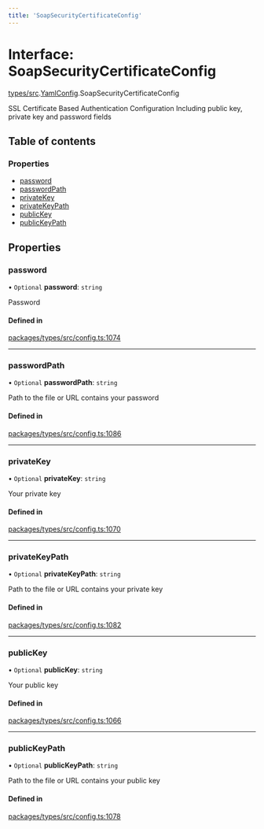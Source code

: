 ```yaml
---
title: 'SoapSecurityCertificateConfig'
---
```


# Interface: SoapSecurityCertificateConfig

[types/src](../modules/types_src).[YamlConfig](../modules/types_src.YamlConfig).SoapSecurityCertificateConfig

SSL Certificate Based Authentication Configuration
Including public key, private key and password fields

## Table of contents

### Properties

- [password](types_src.YamlConfig.SoapSecurityCertificateConfig#password)
- [passwordPath](types_src.YamlConfig.SoapSecurityCertificateConfig#passwordpath)
- [privateKey](types_src.YamlConfig.SoapSecurityCertificateConfig#privatekey)
- [privateKeyPath](types_src.YamlConfig.SoapSecurityCertificateConfig#privatekeypath)
- [publicKey](types_src.YamlConfig.SoapSecurityCertificateConfig#publickey)
- [publicKeyPath](types_src.YamlConfig.SoapSecurityCertificateConfig#publickeypath)

## Properties

### password

• `Optional` **password**: `string`

Password

#### Defined in

[packages/types/src/config.ts:1074](https://github.com/Urigo/graphql-mesh/blob/master/packages/types/src/config.ts#L1074)

___

### passwordPath

• `Optional` **passwordPath**: `string`

Path to the file or URL contains your password

#### Defined in

[packages/types/src/config.ts:1086](https://github.com/Urigo/graphql-mesh/blob/master/packages/types/src/config.ts#L1086)

___

### privateKey

• `Optional` **privateKey**: `string`

Your private key

#### Defined in

[packages/types/src/config.ts:1070](https://github.com/Urigo/graphql-mesh/blob/master/packages/types/src/config.ts#L1070)

___

### privateKeyPath

• `Optional` **privateKeyPath**: `string`

Path to the file or URL contains your private key

#### Defined in

[packages/types/src/config.ts:1082](https://github.com/Urigo/graphql-mesh/blob/master/packages/types/src/config.ts#L1082)

___

### publicKey

• `Optional` **publicKey**: `string`

Your public key

#### Defined in

[packages/types/src/config.ts:1066](https://github.com/Urigo/graphql-mesh/blob/master/packages/types/src/config.ts#L1066)

___

### publicKeyPath

• `Optional` **publicKeyPath**: `string`

Path to the file or URL contains your public key

#### Defined in

[packages/types/src/config.ts:1078](https://github.com/Urigo/graphql-mesh/blob/master/packages/types/src/config.ts#L1078)
